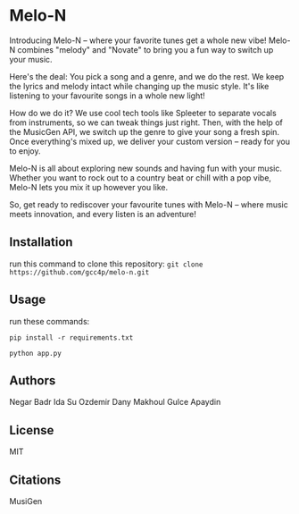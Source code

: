 # Melo-N

Introducing Melo-N – where your favorite tunes get a whole new vibe! Melo-N combines "melody" and "Novate" to bring you a fun way to switch up your music.

Here's the deal: You pick a song and a genre, and we do the rest. We keep the lyrics and melody intact while changing up the music style. It's like listening to your favourite songs in a whole new light!

How do we do it? We use cool tech tools like Spleeter to separate vocals from instruments, so we can tweak things just right. Then, with the help of the MusicGen API, we switch up the genre to give your song a fresh spin. Once everything's mixed up, we deliver your custom version – ready for you to enjoy.

Melo-N is all about exploring new sounds and having fun with your music. Whether you want to rock out to a country beat or chill with a pop vibe, Melo-N lets you mix it up however you like.

So, get ready to rediscover your favourite tunes with Melo-N – where music meets innovation, and every listen is an adventure!

## Installation

run this command to clone this repository:
``
git clone https://github.com/gcc4p/melo-n.git
``
## Usage

run these commands:
```
pip install -r requirements.txt

python app.py
```

## Authors

Negar Badr
Ida Su Ozdemir
Dany Makhoul
Gulce Apaydin

## License

MIT

## Citations

MusiGen


